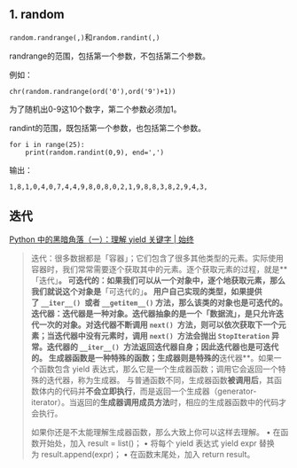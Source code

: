 ## 1. random

`random.randrange(,)`和`random.randint(,)`

randrange的范围，包括第一个参数，不包括第二个参数。

例如：

```
chr(random.randrange(ord('0'),ord('9')+1))
```

为了随机出0-9这10个数字，第二个参数必须加1。

randint的范围，既包括第一个参数，也包括第二个参数。

```
for i in range(25):
    print(random.randint(0,9), end=',')
```

输出：

```
1,8,1,0,4,0,7,4,4,9,8,0,8,0,2,1,9,8,8,3,8,2,9,4,3,
```

## 迭代

[Python 中的黑暗角落（一）：理解 yield 关键字 | 始终](https://liam.page/2017/06/30/understanding-yield-in-python/)

> 迭代：很多数据都是「容器」；它们包含了很多其他类型的元素。实际使用容器时，我们常常需要逐个获取其中的元素。逐个获取元素的过程，就是**「迭代」**。
> 可迭代的：如果我们可以从一个对象中，逐个地获取元素，那么我们就说这个对象是**「可迭代的」**。
> 用户自己实现的类型，如果提供了 `__iter__() `或者 `__getitem__()` 方法，那么该类的对象也是可迭代的。
> 迭代器：迭代器是一种对象。迭代器抽象的是一个「数据流」，是只允许迭代一次的对象。对迭代器不断调用 `next() `方法，则可以依次获取下一个元素；当迭代器中没有元素时，调用 `next() `方法会抛出 `StopIteration` 异常。迭代器的 `__iter__() `方法返回迭代器自身；因此迭代器也是可迭代的。
> 生成器函数是一种特殊的函数；生成器则是特殊的**迭代器**。如果一个函数包含 yield 表达式，那么它是一个生成器函数；调用它会返回一个特殊的迭代器，称为生成器。
> 与普通函数不同，生成器函数**被调用后**，其函数体内的代码并**不会立即执行**，而是返回一个生成器（generator-iterator）。当返回的**生成器调用成员方法**时，相应的生成器函数中的代码才会执行。
> 
> 如果你还是不太能理解生成器函数，那么大致上你可以这样去理解。
	•	在函数开始处，加入 result = list()；
	•	将每个 yield 表达式 yield expr 替换为 result.append(expr)；
	•	在函数末尾处，加入 return result。





